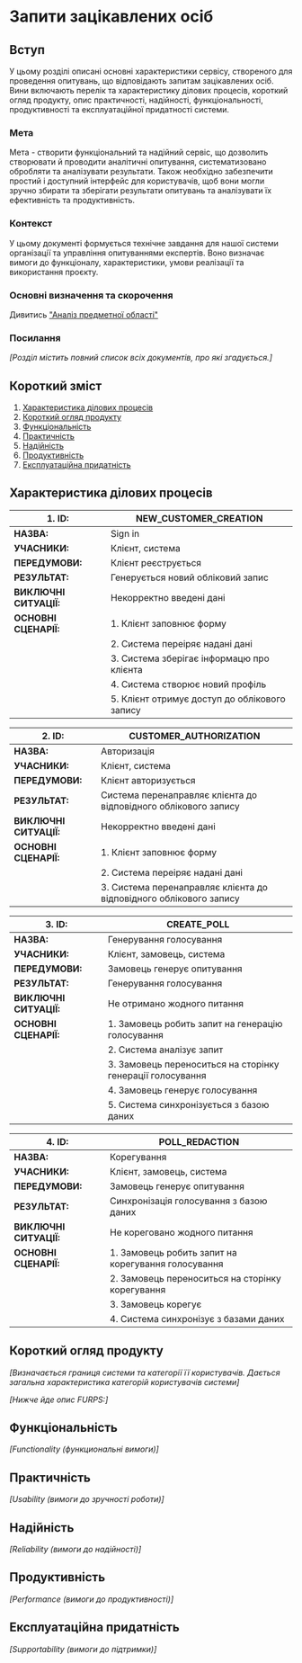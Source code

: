 # Запити зацікавлених осіб

## Вступ

У цьому розділі описані основні характеристики сервісу, створеного для проведення опитувань, що відповідають запитам зацікавлених осіб. Вини включають перелік та характеристику ділових процесів, короткий огляд продукту, опис практичності,  надійності, функціональності, продуктивності та експлуатаційної придатності системи.


### Мета

Мета - створити функціональний та надійний сервіс, що дозволить створювати й проводити аналітичні опитування, систематизовано обробляти та аналізувати результати. Також необхідно забезпечити простий і доступний інтерфейс для користувачів, щоб вони могли зручно збирати та зберігати результати опитувань та аналізувати їх ефективність та продуктивність.


### Контекст

У цьому документі формується технічне завдання для нашої системи організації та управління опитуваннями експертів. Воно визначає вимоги до функціоналу, характеристики, умови реалізації та використання проєкту.


### Основні визначення та скорочення

Дивитись <a name="analis" href="https://yehorseniuk.github.io/IOO/requirements/state-of-the-art.html#%E2%98%80%EF%B8%8F%D0%BE%D1%81%D0%BD%D0%BE%D0%B2%D0%BD%D1%96-%D0%B2%D0%B8%D0%B7%D0%BD%D0%B0%D1%87%D0%B5%D0%BD%D0%BD%D1%8Foldformat=true">"Аналіз предметної області"</a>


### Посилання

*[Розділ містить повний список всіх документів, про які згадується.]*


## Короткий зміст

1. [Характеристика ділових процесів](https://github.com/YehorSeniuk/IOO/edit/master/docs/requirements/stakeholders-needs.md#%D1%85%D0%B0%D1%80%D0%B0%D0%BA%D1%82%D0%B5%D1%80%D0%B8%D1%81%D1%82%D0%B8%D0%BA%D0%B0-%D0%B4%D1%96%D0%BB%D0%BE%D0%B2%D0%B8%D1%85-%D0%BF%D1%80%D0%BE%D1%86%D0%B5%D1%81%D1%96%D0%B2)
2. [Короткий огляд продукту](https://github.com/YehorSeniuk/IOO/blob/master/docs/requirements/stakeholders-needs.md#%D0%BA%D0%BE%D1%80%D0%BE%D1%82%D0%BA%D0%B8%D0%B9-%D0%BE%D0%B3%D0%BB%D1%8F%D0%B4-%D0%BF%D1%80%D0%BE%D0%B4%D1%83%D0%BA%D1%82%D1%83)
3. [Функціональність](https://github.com/YehorSeniuk/IOO/blob/master/docs/requirements/stakeholders-needs.md#%D1%84%D1%83%D0%BD%D0%BA%D1%86%D1%96%D0%BE%D0%BD%D0%B0%D0%BB%D1%8C%D0%BD%D1%96%D1%81%D1%82%D1%8C)
4. [Практичність](https://github.com/YehorSeniuk/IOO/blob/master/docs/requirements/stakeholders-needs.md#%D0%BF%D1%80%D0%B0%D0%BA%D1%82%D0%B8%D1%87%D0%BD%D1%96%D1%81%D1%82%D1%8C)
5. [Надійність](https://github.com/YehorSeniuk/IOO/blob/master/docs/requirements/stakeholders-needs.md#%D0%BD%D0%B0%D0%B4%D1%96%D0%B9%D0%BD%D1%96%D1%81%D1%82%D1%8C)
6. [Продуктивність](https://github.com/YehorSeniuk/IOO/blob/master/docs/requirements/stakeholders-needs.md#%D0%BF%D1%80%D0%BE%D0%B4%D1%83%D0%BA%D1%82%D0%B8%D0%B2%D0%BD%D1%96%D1%81%D1%82%D1%8C)
7. [Експлуатаційна придатність](https://github.com/YehorSeniuk/IOO/blob/master/docs/requirements/stakeholders-needs.md#%D0%B5%D0%BA%D1%81%D0%BF%D0%BB%D1%83%D0%B0%D1%82%D0%B0%D1%86%D1%96%D0%B9%D0%BD%D0%B0-%D0%BF%D1%80%D0%B8%D0%B4%D0%B0%D1%82%D0%BD%D1%96%D1%81%D1%82%D1%8C)


## Характеристика ділових процесів

| **1. ID:**             | NEW_CUSTOMER_CREATION                                                     |
| ---------------------- | ------------------------------------------------------------------------- |
| **НАЗВА:**             | Sign in                                                 |
| **УЧАСНИКИ:**          | Клієнт, система                                   |
| **ПЕРЕДУМОВИ:**        | Клієнт реєструється            |
| **РЕЗУЛЬТАТ:**         | Генерується новий обліковий запис                           |
| **ВИКЛЮЧНІ СИТУАЦІЇ:** | Некорректно введені дані |
| **ОСНОВНІ СЦЕНАРІЇ:**  | 1. Клієнт заповнює форму                               |
|                        | 2. Система переіряє надані дані                                       |
|                        | 3. Система зберігає інформацю про клієнта                                       |
|                        | 4. Система створює новий профіль      |
|                        | 5. Клієнт отримує доступ до облікового запису                                        |

| **2. ID:**             | CUSTOMER_AUTHORIZATION                                                      |
| ---------------------- | ------------------------------------------------------------------------- |
| **НАЗВА:**             | Авторизація                                                    |
| **УЧАСНИКИ:**          | Клієнт, система                                      |
| **ПЕРЕДУМОВИ:**        | Клієнт авторизується         |
| **РЕЗУЛЬТАТ:**         | Система перенаправляє клієнта до відповідного облікового запису                          |
| **ВИКЛЮЧНІ СИТУАЦІЇ:** | Некорректно введені дані |
| **ОСНОВНІ СЦЕНАРІЇ:**  | 1. Клієнт заповнює форму                            |
|                        | 2. Система переіряє надані дані                                          |
|                        | 3. Система перенаправляє клієнта до відповідного облікового запису                                       |

| **3. ID:**             | CREATE_POLL                                                          |
| ---------------------- | ------------------------------------------------------------------------- |
| **НАЗВА:**             | Генерування голосування                                                    |
| **УЧАСНИКИ:**          | Клієнт, замовець, система                                     |
| **ПЕРЕДУМОВИ:**        | Замовець генерує опитування           |
| **РЕЗУЛЬТАТ:**         | Генерування голосування                         |
| **ВИКЛЮЧНІ СИТУАЦІЇ:** | Не отримано жодного питання |
| **ОСНОВНІ СЦЕНАРІЇ:**  | 1. Замовець робить запит на генерацію голосування                             |
|                        | 2. Система аналізує запит                                        |
|                        | 3. Замовець переноситься на сторінку генерації голосування                                      |
|                        | 4. Замовець генерує голосування      |
|                        | 5. Система синхронізується з базою даних |

| **4. ID:**             | POLL_REDACTION                                                          |
| ---------------------- | ------------------------------------------------------------------------- |
| **НАЗВА:**             | Корегування                                                    |
| **УЧАСНИКИ:**          | Клієнт, замовець, система                                     |
| **ПЕРЕДУМОВИ:**        | Замовець генерує опитування           |
| **РЕЗУЛЬТАТ:**         | Синхронізація голосування з базою даних                          |
| **ВИКЛЮЧНІ СИТУАЦІЇ:** | Не кореговано жодного питання |
| **ОСНОВНІ СЦЕНАРІЇ:**  | 1. Замовець робить запит на корегування голосування                              |
|                        | 2. Замовець переноситься на сторінку корегування                                         |
|                        | 3. Замовець корегує                                        |
|                        | 4. Система синхронізує з базами даних     |

## Короткий огляд продукту

*[Визначається границя системи та категорії її користувачів. Дається загальна характеристика категорій користувачів
системи]*

*[Нижче йде опис FURPS:]*


## Функціональність

*[Functionality (функциональні вимоги)]*

## Практичність

*[Usability (вимоги до зручності роботи)]*

## Надійність

*[Reliability (вимоги до надійності)]*

## Продуктивність

*[Performance (вимоги до продуктивності)]*

## Експлуатаційна придатність

*[Supportability (вимоги до підтримки)]*
